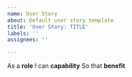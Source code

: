 ```yaml
---
name: User Story
about: Default user story template
title: 'User Story: TITLE'
labels: ''
assignees: ''

---
```


As a **role**
I can **capability**
So that **benefit**
